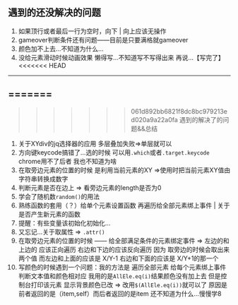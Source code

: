 遇到的还没解决的问题
-----------------
1. 如果顶行或者最后一行为空时，向下 | 向上应该无操作
2. gameover判断条件还有问题——目前是只要满格就gameover
3. 颜色加不上去...不知道为什么...
4. 没给元素滑动时候动画效果 懒得写...不知道写不写得出来 再说...【写完了】
<<<<<<< HEAD
-----------
=======
------------
>>>>>>> 061d892bb6821f8dc8bc979213ed020a9a22a0fa
遇到的解决了的问题&&总结
1. 关于XYdiv的jq选择器的应用 多层叠加失败=>单层就可以
2. 方向键keycode搞错了...选的时候 可以用`.which`或者`.target.keycode` chrome用不了后者 我也不知道为啥
3. 在取旁边元素的位置的时候 是利用当前元素的XY =>使用时把当前元素XY值由字符串转换成数字
4. 判断元素是否在边上 => 看旁边元素的length是否为0
5. 学会了随机数`random()`的用法
6. 熟练函数的套用（？）给单个元素设置函数 再遍历给全部元素绑上事件 | 关于是否产生新元素的函数
7. 提醒：有些变量该初始化初始化...
8. 又忘记...关于取属性 => `.attr()`
9. 在取旁边元素的位置的时候 —— 给全部满足条件的元素绑定事件 => 
左边的和上边的 应该正向遍历 右边和下边的应该反向遍历
因为 取旁边的时候会取出来两个值 
而左边和上面的应该是 X/Y-1 右边和下面的应该是 X/Y+1的那一个
10. 写颜色的时候遇到一个问题：我的方法是 遍历全部元素 给每个元素绑上事件 判断文本值和颜色相对应
我用的是`AllEle.eq(i)`结果颜色没有加上去 但是控制台打印该元素 显示背景颜色已改
=> 改用`$(AllEle.eq(i))`就可以了 原因是 前者返回的是（item,self）而后者返回的是item
还不知道为什么...慢慢学8
